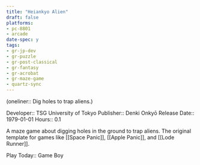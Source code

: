 ```yaml
---
title: "Heiankyo Alien"
draft: false
platforms:
- pc-8801
- arcade
date-spec: y
tags:
- gr-jp-dev
- gr-puzzle
- gr-post-classical
- gr-fantasy
- gr-acrobat
- gr-maze-game
- quartz-sync
---
```


(oneliner:: Dig holes to trap aliens.)

Developer:: TSG University of Tokyo
Publisher:: Denki Onkyō
Release Date:: 1979-01-01
Hours:: 0.1

A maze game about digging holes in the ground to trap aliens. The original template for games like [[Space Panic]], [[Apple Panic]], and [[Lode Runner]].

Play Today:: Game Boy